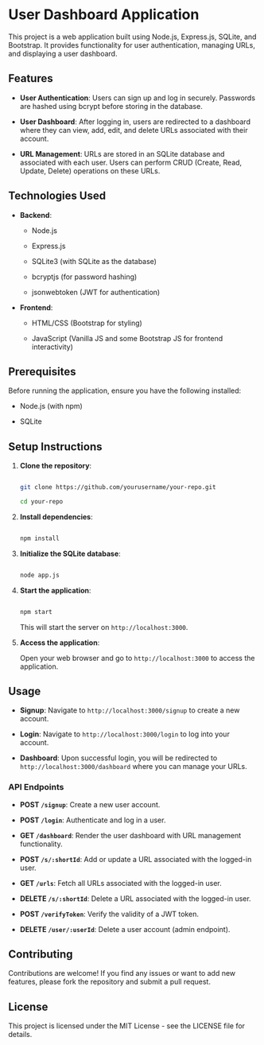 
# User Dashboard Application
 
This project is a web application built using Node.js, Express.js, SQLite, and Bootstrap. It provides functionality for user authentication, managing URLs, and displaying a user dashboard.
 
## Features
 
- **User Authentication**: Users can sign up and log in securely. Passwords are hashed using bcrypt before storing in the database.

- **User Dashboard**: After logging in, users are redirected to a dashboard where they can view, add, edit, and delete URLs associated with their account.
 
- **URL Management**: URLs are stored in an SQLite database and associated with each user. Users can perform CRUD (Create, Read, Update, Delete) operations on these URLs.
 
## Technologies Used
 
- **Backend**:

  - Node.js

  - Express.js

  - SQLite3 (with SQLite as the database)

  - bcryptjs (for password hashing)

  - jsonwebtoken (JWT for authentication)

- **Frontend**:

  - HTML/CSS (Bootstrap for styling)

  - JavaScript (Vanilla JS and some Bootstrap JS for frontend interactivity)
 
## Prerequisites
 
Before running the application, ensure you have the following installed:
 
- Node.js (with npm)

- SQLite
 
## Setup Instructions
 
1. **Clone the repository**:

   ```bash

   git clone https://github.com/yourusername/your-repo.git

   cd your-repo

   ```
 
2. **Install dependencies**:

   ```bash

   npm install

   ```
 
3. **Initialize the SQLite database**:

   ```bash

   node app.js

   ```
 
4. **Start the application**:

   ```bash

   npm start

   ```

   This will start the server on `http://localhost:3000`.
 
5. **Access the application**:

   Open your web browser and go to `http://localhost:3000` to access the application.
 
## Usage
 
- **Signup**: Navigate to `http://localhost:3000/signup` to create a new account.

- **Login**: Navigate to `http://localhost:3000/login` to log into your account.

- **Dashboard**: Upon successful login, you will be redirected to `http://localhost:3000/dashboard` where you can manage your URLs.
 
### API Endpoints
 
- **POST `/signup`**: Create a new user account.

- **POST `/login`**: Authenticate and log in a user.

- **GET `/dashboard`**: Render the user dashboard with URL management functionality.

- **POST `/s/:shortId`**: Add or update a URL associated with the logged-in user.

- **GET `/urls`**: Fetch all URLs associated with the logged-in user.

- **DELETE `/s/:shortId`**: Delete a URL associated with the logged-in user.

- **POST `/verifyToken`**: Verify the validity of a JWT token.

- **DELETE `/user/:userId`**: Delete a user account (admin endpoint).
 
## Contributing
 
Contributions are welcome! If you find any issues or want to add new features, please fork the repository and submit a pull request.
 
## License
 
This project is licensed under the MIT License - see the LICENSE file for details.

